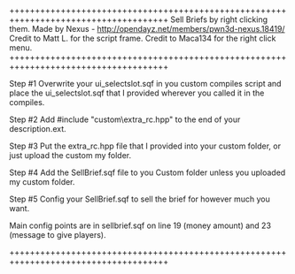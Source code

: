 +++++++++++++++++++++++++++++++++++++++++++++++++++++++++++++++++++++++++++++++++++++
							Sell Briefs by right clicking them.
				Made by Nexus - http://opendayz.net/members/pwn3d-nexus.18419/
						 Credit to Matt L. for the script frame. 
						Credit to Maca134 for the right click menu.
+++++++++++++++++++++++++++++++++++++++++++++++++++++++++++++++++++++++++++++++++++++

Step #1 Overwrite your ui_selectslot.sqf in you custom compiles script and place the ui_selectslot.sqf 
		that I provided wherever you called it in the compiles. 

Step #2 Add #include "custom\extra_rc.hpp" to the end of your description.ext.

Step #3 Put the extra_rc.hpp file that I provided into your custom folder, or just upload the custom
		my folder. 

Step #4 Add the SellBrief.sqf file to you Custom folder unless you uploaded my custom folder. 

Step #5 Config your SellBrief.sqf to sell the brief for however much you want. 

Main config points are in sellbrief.sqf on line 19 (money amount) and 23 (message to give players).

+++++++++++++++++++++++++++++++++++++++++++++++++++++++++++++++++++++++++++++++++++++
